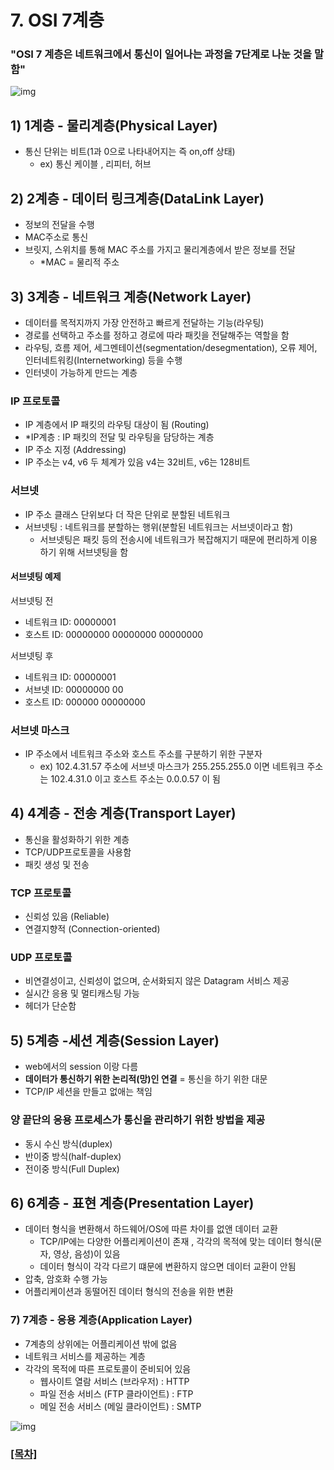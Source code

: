# 7. OSI 7계층

### "OSI 7 계층은 네트워크에서 통신이 일어나는 과정을 7단계로 나눈 것을 말함"
![img](https://velog.velcdn.com/images%2Fcgotjh%2Fpost%2F52907c8c-c149-4943-ad21-3996f44f912f%2F995EFF355B74179035.jpg)

## 1) 1계층 - 물리계층(Physical Layer)

* 통신 단위는 비트(1과 0으로 나타내어지는 즉 on,off 상태)
  * ex) 통신 케이블 , 리피터, 허브

## 2) 2계층 - 데이터 링크계층(DataLink Layer)

* 정보의 전달을 수행
* MAC주소로 통신
* 브릿지, 스위치를 통해 MAC 주소를 가지고 물리계층에서 받은 정보를 전달
  * \*MAC = 물리적 주소

## 3) 3계층 - 네트워크 계층(Network Layer)

* 데이터를 목적지까지 가장 안전하고 빠르게 전달하는 기능(라우팅)
* 경로를 선택하고 주소를 정하고 경로에 따라 패킷을 전달해주는 역할을 함
* 라우팅, 흐름 제어, 세그멘테이션(segmentation/desegmentation), 오류 제어, 인터네트워킹(Internetworking) 등을 수행
* 인터넷이 가능하게 만드는 계층

### IP 프로토콜 
* IP 계층에서 IP 패킷의 라우팅 대상이 됨 (Routing)
* \*IP계층 : IP 패킷의 전달 및 라우팅을 담당하는 계층
* IP 주소 지정 (Addressing)
* IP 주소는 v4, v6 두 체계가 있음 v4는 32비트, v6는 128비트

### 서브넷
* IP 주소 클래스 단위보다 더 작은 단위로 분할된 네트워크
* 서브넷팅 : 네트워크를 분할하는 행위(분할된 네트워크는 서브넷이라고 함)
  * 서브넷팅은 패킷 등의 전송시에 네트워크가 복잡해지기 때문에 편리하게 이용하기 위해 서브넷팅을 함

#### 서브넷팅 예제

서브넷팅 전
* 네트워크 ID: 00000001
* 호스트 ID: 00000000 00000000 00000000

서브넷팅 후
* 네트워크 ID: 00000001
* 서브넷 ID: 00000000 00
* 호스트 ID: 000000 00000000

### 서브넷 마스크 
* IP 주소에서 네트워크 주소와 호스트 주소를 구분하기 위한 구분자
  * ex) 102.4.31.57 주소에 서브넷 마스크가 255.255.255.0 이면
네트워크 주소는 102.4.31.0 이고 호스트 주소는 0.0.0.57 이 됨

## 4) 4계층 - 전송 계층(Transport Layer) 

* 통신을 활성화하기 위한 계층
* TCP/UDP프로토콜을 사용함
* 패킷 생성 및 전송

### TCP 프로토콜

* 신뢰성 있음 (Reliable)
* 연결지향적 (Connection-oriented)    

### UDP 프로토콜

* 비연결성이고, 신뢰성이 없으며, 순서화되지 않은 Datagram 서비스 제공 
* 실시간 응용 및 멀티캐스팅 가능
* 헤더가 단순함

## 5) 5계층 -세션 계층(Session Layer)  

* web에서의 session 이랑 다름
* **데이터가 통신하기 위한 논리적(망)인 연결** =  통신을 하기 위한 대문
* TCP/IP 세션을 만들고 없애는 책임

### 양 끝단의 응용 프로세스가 통신을 관리하기 위한 방법을 제공

* 동시 수신 방식(duplex)
* 반이중 방식(half-duplex)
* 전이중 방식(Full Duplex)

## 6) 6계층 - 표현 계층(Presentation Layer)

* 데이터 형식을 변환해서 하드웨어/OS에 따른 차이를 없앤 데이터 교환
  * TCP/IP에는 다양한 어플리케이션이 존재 , 각각의 목적에 맞는 데이터 형식(문자, 영상, 음성)이 있음
  * 데이터 형식이 각각 다르기 떄문에 변환하지 않으면 데이터 교환이 안됨
* 압축, 암호화 수행 가능
* 어플리케이션과 동떨어진 데이터 형식의 전송을 위한 변환

### 7) 7계층 - 응용 계층(Application Layer)

* 7계층의 상위에는 어플리케이션 밖에 없음
* 네트워크 서비스를 제공하는 계층
* 각각의 목적에 따른 프로토콜이 준비되어 있음
  * 웹사이트 열람 서비스 (브라우저) : HTTP
  * 파일 전송 서비스 (FTP 클라이언트) : FTP
  * 메일 전송 서비스 (메일 클라이언트) : SMTP

![img](https://velog.velcdn.com/images/jinh2352/post/021467a7-6ef2-442e-b3dc-6f8667ca41c2/image.png)

### [[목차]](https://gitlab.theuber.co.kr:8989/study/ch.kim/-/blob/main/study/index.md)